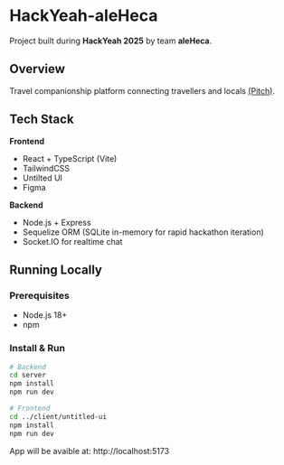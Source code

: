 # HackYeah-aleHeca

Project built during **HackYeah 2025** by team **aleHeca**.

## Overview
Travel companionship platform connecting travellers and locals [(Pitch)](./presentation.pdf). 

## Tech Stack
**Frontend**
- React + TypeScript (Vite)
- TailwindCSS
- Untilted UI
- Figma

**Backend**
- Node.js + Express
- Sequelize ORM (SQLite in-memory for rapid hackathon iteration)
- Socket.IO for realtime chat

## Running Locally
### Prerequisites
- Node.js 18+
- npm

### Install & Run
```bash
# Backend
cd server
npm install
npm run dev

# Frontend
cd ../client/untitled-ui
npm install
npm run dev
```

App will be avaible at: http://localhost:5173 
